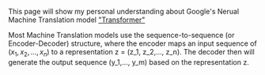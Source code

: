 This page will show my personal understanding about Google's Nerual Machine Translation model ["Transformer"](https://arxiv.org/abs/1706.03762) 

Most Machine Translation models use the sequence-to-sequence (or Encoder-Decoder) structure, where the encoder maps an input sequence of $(x_1, x_2, ..., x_n)$ to a representation z = (z_1, z_2,..., z_n). The decoder then will generate the output sequence (y_1,..., y_m) based on the representation z.
